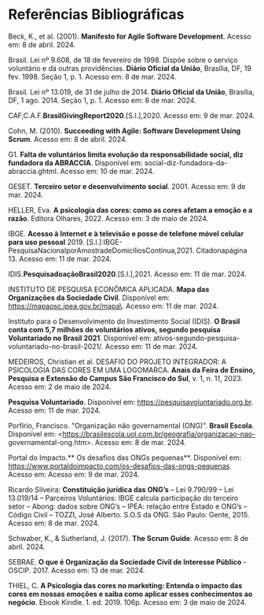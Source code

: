 # Referências Bibliográficas

Beck, K., et al. (2001). **Manifesto for Agile Software Development**. Acesso em: 8 de abril. 2024.

Brasil. Lei nº 9.608, de 18 de fevereiro de 1998. Dispõe sobre o serviço voluntário e dá outras providências. **Diário Oficial da União**, Brasília, DF, 19 fev. 1998. Seção 1, p. 1. Acesso em: 8 de mar. 2024.

Brasil. Lei nº 13.019, de 31 de julho de 2014. **Diário Oficial da União**, Brasília, DF, 1 ago. 2014. Seção 1, p. 1. Acesso em: 8 de mar. 2024.

CAF,C.A.F.**BrasilGivingReport2020**.[S.l.],2020. Acesso em: 9 de mar. 2024.

Cohn, M. (2010). **Succeeding with Agile: Software Development Using Scrum**. Acesso em: 8 de abril. 2024.

G1. **Falta de voluntários limita evolução da responsabilidade social, diz fundadora da ABRACCIA**.	Disponível	em: social-diz-fundadora-da-abraccia.ghtml. Acesso em: 10 de mar. 2024.

GESET. **Terceiro setor e desenvolvimento social**. 2001. Acesso em: 9 de mar. 2024.

HELLER, Eva. **A psicologia das cores: como as cores afetam a emoção e a razão**. Editora Olhares, 2022. Acesso em: 3 de maio de 2024.

IBGE. **Acesso à Internet e à televisão e posse de telefone móvel celular para uso pessoal** 2019. [S.l.]:IBGE-PesquisaNacionalporAmostradeDomicíliosContínua,2021.
Citadonapágina 13. Acesso em: 11 de mar. 2024.

IDIS.**PesquisadoaçãoBrasil2020**.[S.l.],2021. Acesso em: 11 de mar. 2024.

INSTITUTO DE PESQUISA ECONÔMICA APLICADA. **Mapa das Organizações da Sociedade Civil**. Disponível em: <https://mapaosc.ipea.gov.br/mapa\>. Acesso em: 11 de mar. 2024.

Instituto para o Desenvolvimento do Investimento Social (IDIS). **O Brasil conta com 5,7 milhões de voluntários ativos, segundo pesquisa Voluntariado no Brasil 2021**. Disponível em:
ativos-segundo-pesquisa-voluntariado-no-brasil-2021/. Acesso em: 11 de mar. 2024.

MEDEIROS, Christian et al. DESAFIO DO PROJETO INTEGRADOR: A PSICOLOGIA DAS CORES EM UMA LOGOMARCA. **Anais da Feira de Ensino, Pesquisa e Extensão do Campus São Francisco do Sul**, v. 1, n. 11, 2023. Acesso em: 2 de maio de 2024.

**Pesquisa Voluntariado**. Disponível em: https://pesquisavoluntariado.org.br. Acesso em: 11 de mar. 2024.

Porfírio, Francisco. "Organização não governamental (ONG)". **Brasil Escola**. Disponível em: <https://brasilescola.uol.com.br/geografia/organizacao-nao- governamental-ong.htm\>. Acesso em: 8 de mar. 2024.

Portal do Impacto.** Os desafios das ONGs pequenas**. Disponível em: https://www.portaldoimpacto.com/os-desafios-das-ongs-pequenas. Acesso em: Acesso em: 9 de mar. 2024.

Ricardo Silveira: **Constituição jurídica das ONG’s** – Lei 9.790/99 – Lei 13.019/14 – Parceiros  Voluntários:  IBGE  calcula  participação  do  terceiro setor – Abong: dados sobre ONG’s – IPEA: relação entre Estado e ONG’s – Código Civil – TOZZI, José Alberto. S.O.S da ONG. São Paulo: Gente, 2015. Acesso em: 8 de mar. 2024.

Schwaber, K., & Sutherland, J. (2017). **The Scrum Guide**. Acesso em: 8 de abril. 2024.

SEBRAE. **O que é Organização da Sociedade Civil de Interesse Público** - OSCIP. 2017. Acesso em: 13 de mar. 2024.

THIEL, C. **A Psicologia das cores no marketing: Entenda o impacto das cores em nossas emoções e saiba como aplicar esses conhecimentos ao negócio**. Ebook Kindle. 1. ed. 2019. 106p. Acesso em: 3 de maio de 2024.


